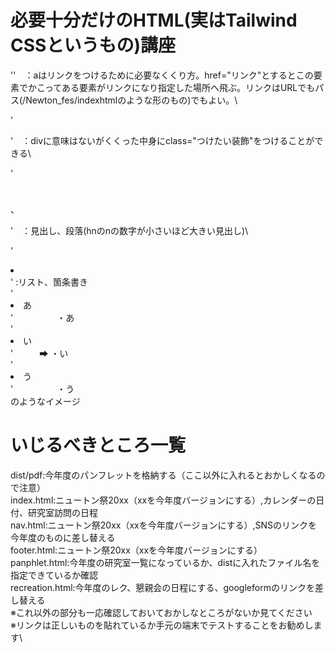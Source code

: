 # 必要十分だけのHTML(実はTailwind CSSというもの)講座
'<a href="index.html"></a>'　：aはリンクをつけるために必要なくくり方。href="リンク"とするとこの要素でかこってある要素がリンクになり指定した場所へ飛ぶ。リンクはURLでもパス(/Newton_fes/indexhtmlのような形のもの)でもよい。\

'<div class="container mx-auto text-center"></div>'　：divに意味はないがくくった中身にclass="つけたい装飾"をつけることができる\

'<h1></h1>、<p></p>'　：見出し、段落(hnのnの数字が小さいほど大きい見出し)\

'<li></li>' :リスト、箇条書き\
'<li>あ</li>'　　　　　・あ\
'<li>い</li>'　　　➡  ・い\
'<li>う</li>'　　　　　・う\
のようなイメージ

# いじるべきところ一覧
dist/pdf:今年度のパンフレットを格納する（ここ以外に入れるとおかしくなるので注意）\
index.html:ニュートン祭20xx（xxを今年度バージョンにする）,カレンダーの日付、研究室訪問の日程\
nav.html:ニュートン祭20xx（xxを今年度バージョンにする）,SNSのリンクを今年度のものに差し替える\
footer.html:ニュートン祭20xx（xxを今年度バージョンにする）\
panphlet.html:今年度の研究室一覧になっているか、distに入れたファイル名を指定できているか確認\
recreation.html:今年度のレク、懇親会の日程にする、googleformのリンクを差し替える\
※これ以外の部分も一応確認しておいておかしなところがないか見てください\
※リンクは正しいものを貼れているか手元の端末でテストすることをお勧めします\




